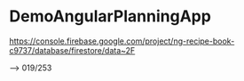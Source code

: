 # DemoAngularPlanningApp


https://console.firebase.google.com/project/ng-recipe-book-c9737/database/firestore/data~2F

--> 019/253